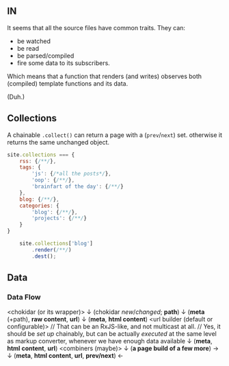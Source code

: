 ## IN

It seems that all the source files have common traits. They can:
- be watched
- be read
- be parsed/compiled
- fire some data to its subscribers.

Which means that a function that renders (and writes) observes both (compiled) template functions and its data.

(Duh.)

## Collections

A chainable `.collect()` can return a page with a (`prev`/`next`) set. otherwise it returns the same unchanged object.

```js
site.collections === {
    rss: {/**/},
    tags: {
        'js': {/*all the posts*/},
        'oop': {/**/},
        'brainfart of the day': {/**/}
    },
    blog: {/**/},
    categories: {
        'blog': {/**/},
        'projects': {/**/}
    }    
}
```

```js
    site.collections['blog']
        .render(/**/)
        .dest();
```

## Data

### Data Flow

<chokidar (or its wrapper)>
    ↓           (chokidar _new_/_changed_; **path**)
<file reader>
    ↓           (**meta** (+path), **raw content**, **url**)
<markup converter>
    ↓           (**meta**, **html content**)
<url builder (default or configurable)>                 // That can be an RxJS-like, and not multicast at all.
                                                        // Yes, it should be _set up_ chainably, but can be actually _executed_ at the same level as markup converter, whenever we have enough data available 
    ↓           (**meta**, **html content**, **url**)
<combiners (maybe)>
    ↓           (**a page build of a few more**)
<collector> →   <collection>
    ↓           (**meta**, **html content**, **url**, **prev/next**)
<renderer>  ←   <template compiler>
    ↓           (**a built page**, **meta**, **url**)
<file writer>

### Data chains

Every...basically every file sent down the chains can be...
    - .put()
    - .patch()’ed
    - .delete()’d
    
Although... how we do delete? Do we index by JSON.stringify(path)? Seems like it, but what if we don’t use .src()? Maybe that means that src() should kindly state the primary index.
